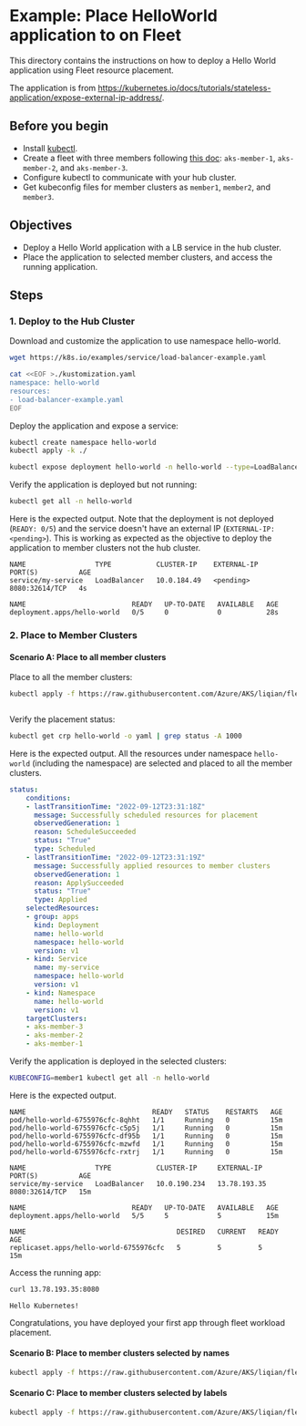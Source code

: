 # Example: Place HelloWorld application to  on Fleet

This directory contains the instructions on how to deploy a Hello World application using Fleet resource placement.

The application is from https://kubernetes.io/docs/tutorials/stateless-application/expose-external-ip-address/.

## Before you begin
* Install [kubectl](https://kubernetes.io/docs/tasks/tools/).
* Create a fleet with three members following [this doc](???): `aks-member-1`, `aks-member-2`, and `aks-member-3`.
* Configure kubectl to communicate with your hub cluster.
* Get kubeconfig files for member clusters as `member1`, `member2`, and `member3`.

## Objectives
* Deploy a Hello World application with a LB service in the hub cluster.
* Place the application to selected member clusters, and access the running application.

## Steps

### 1. Deploy to the Hub Cluster

Download and customize the application to use namespace hello-world.
```bash
wget https://k8s.io/examples/service/load-balancer-example.yaml

cat <<EOF >./kustomization.yaml
namespace: hello-world
resources:
- load-balancer-example.yaml
EOF
```

Deploy the application and expose a service: 
```bash
kubectl create namespace hello-world
kubectl apply -k ./

kubectl expose deployment hello-world -n hello-world --type=LoadBalancer --name=my-service
```

Verify the application is deployed but not running:
```bash
kubectl get all -n hello-world
```

Here is the expected output.
Note that the deployment is not deployed (`READY: 0/5`) and the service doesn't have an external IP (`EXTERNAL-IP: <pending>`).
This is working as expected as the objective to deploy the application to member clusters not the hub cluster.

```text
NAME                 TYPE           CLUSTER-IP    EXTERNAL-IP   PORT(S)          AGE
service/my-service   LoadBalancer   10.0.184.49   <pending>     8080:32614/TCP   4s

NAME                          READY   UP-TO-DATE   AVAILABLE   AGE
deployment.apps/hello-world   0/5     0            0           28s
```

### 2. Place to Member Clusters

#### Scenario A: Place to all member clusters

Place to all the member clusters:
```bash
kubectl apply -f https://raw.githubusercontent.com/Azure/AKS/liqian/fleet/examples/fleet/helloworld/hello-world-crp-all-clusters.yaml
```

```yaml:hello-world-crp-all-clusters.yaml
```

Verify the placement status:
```bash
kubectl get crp hello-world -o yaml | grep status -A 1000
```

Here is the expected output.
All the resources under namespace `hello-world` (including the namespace) are selected and placed to all the member clusters.
```yaml
status:
    conditions:
    - lastTransitionTime: "2022-09-12T23:31:18Z"
      message: Successfully scheduled resources for placement
      observedGeneration: 1
      reason: ScheduleSucceeded
      status: "True"
      type: Scheduled
    - lastTransitionTime: "2022-09-12T23:31:19Z"
      message: Successfully applied resources to member clusters
      observedGeneration: 1
      reason: ApplySucceeded
      status: "True"
      type: Applied
    selectedResources:
    - group: apps
      kind: Deployment
      name: hello-world
      namespace: hello-world
      version: v1
    - kind: Service
      name: my-service
      namespace: hello-world
      version: v1
    - kind: Namespace
      name: hello-world
      version: v1
    targetClusters:
    - aks-member-3
    - aks-member-2
    - aks-member-1
```

Verify the application is deployed in the selected clusters:
```bash
KUBECONFIG=member1 kubectl get all -n hello-world
```

Here is the expected output.
```text
NAME                               READY   STATUS    RESTARTS   AGE
pod/hello-world-6755976cfc-8qhht   1/1     Running   0          15m
pod/hello-world-6755976cfc-c5p5j   1/1     Running   0          15m
pod/hello-world-6755976cfc-df95b   1/1     Running   0          15m
pod/hello-world-6755976cfc-mzwfd   1/1     Running   0          15m
pod/hello-world-6755976cfc-rxtrj   1/1     Running   0          15m

NAME                 TYPE           CLUSTER-IP     EXTERNAL-IP    PORT(S)          AGE
service/my-service   LoadBalancer   10.0.190.234   13.78.193.35   8080:32614/TCP   15m

NAME                          READY   UP-TO-DATE   AVAILABLE   AGE
deployment.apps/hello-world   5/5     5            5           15m

NAME                                     DESIRED   CURRENT   READY   AGE
replicaset.apps/hello-world-6755976cfc   5         5         5       15m
```

Access the running app:
```bash
curl 13.78.193.35:8080
```
```text
Hello Kubernetes!
```
Congratulations, you have deployed your first app through fleet workload placement.

#### Scenario B: Place to member clusters selected by names
```bash
kubectl apply -f https://raw.githubusercontent.com/Azure/AKS/liqian/fleet/examples/fleet/helloworld/hello-world-crp-by-cluster-names.yaml
```

#### Scenario C: Place to member clusters selected by labels
```bash
kubectl apply -f https://raw.githubusercontent.com/Azure/AKS/liqian/fleet/examples/fleet/helloworld/hello-world-crp-by-cluster-labels.yaml
```